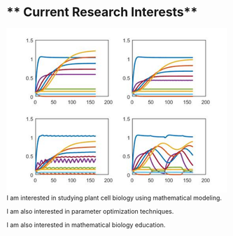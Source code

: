 ** Current Research Interests**
====================================
![Simulation](/images/waow.jpg)
I am interested in studying plant cell biology using mathematical modeling. 

I am also interested in parameter optimization techniques. 

I am also interested in mathematical biology education. 
